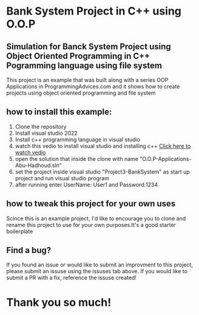 # Bank System Project in C++ using O.O.P

## Simulation for Banck System Project using Object Oriented Programming in C++ Pogramming language using file system

This project is an example that was built along with a series OOP Applications in ProgrammingAdvices.com 
and it shows how to create projects using object oriented programming and file system

## how to install this example:

1. Clone the repository
2. Install visual studio 2022
3. Install c++ programming language in visual studio
4. watch this vedio to install visual studio and installing c++ <a href="https://www.youtube.com/watch?v=oG62eWTIAdc&pp=ygUkaW5zdGFsbGluZyBjKysgb24gdmlzdWFsIHN0dWRpbyAyMDIy" traget="_blank" >Click here to watch vedio</a>
5. open the solution that inside the clone with name "O.O.P-Applications-Abu-Hadhoud.sln"
6. set the project inside visual studio "Project3-BankSystem" as start up project and run visual studio program
7. after running enter UserName: User1  and Password:1234

## how to tweak this project for your own uses

Scince this is an example project, I'd like to encourage you to clone and rename this project to use for 
your own purposes.It's a good starter boilerplate

## Find a bug?

If you found an issue or would like to submit an improvment to this project, please submit an 
issuse using the issuses tab above. If you would like to submit a PR with a fix, reference the
issuse created!

# Thank you so much!
